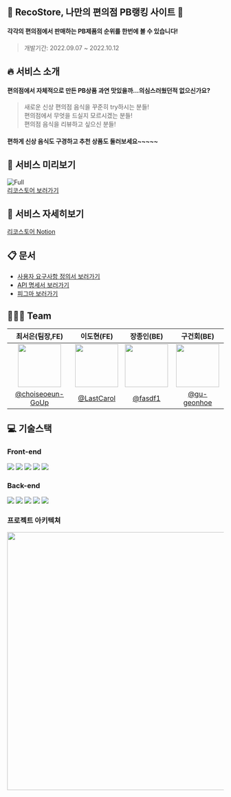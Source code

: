 ## 🍙 RecoStore, 나만의 편의점 PB랭킹 사이트 🍜

#### 각각의 편의점에서 판매하는 PB제품의 순위를 한번에 볼 수 있습니다!

> 개발기간: 2022.09.07 ~ 2022.10.12<br/>

## 🔥 서비스 소개

#### 편의점에서 자체적으로 만든 PB상품 과연 맛있을까...의심스러웠던적 없으신가요?<br/>

> 새로운 신상 편의점 음식을 꾸준히 try하시는 분들!<br/>
> 편의점에서 무엇을 드실지 모르시겠는 분들!<br/>
> 편의점 음식을 리뷰하고 싶으신 분들!<br/>

#### 편하게 신상 음식도 구경하고 추천 상품도 둘러보세요~~~~~

## 🚀 서비스 미리보기

<img src="https://i.ibb.co/JvDcw7V/Full.png" alt="Full" border="0"><br /><a target='_blank' href='https://www.recostore.shop/'>리코스토어 보러가기</a><br />

## 🚀 서비스 자세히보기

<a target='_blank' href='https://codestates.notion.site/Team046-Recostore-b7b8638659e248d5bec0659e1225869f'>리코스토어 Notion</a>

## 📋 문서
- <a target='_blank' href='https://docs.google.com/spreadsheets/d/1DNkBl1FpC-7bWpQYkAhEMMCc0PLyYzWvLn6tX4E-hgE/edit?usp=sharing'>사용자 요구사항 정의서 보러가기</a>
- <a target='_blank' href='http://recostore24.com/swagger-ui/index.html#/'>API 명세서 보러가기</a>
- <a target='_blank' href='https://www.figma.com/file/ahCtlmC8P28jbD0ZRE1rr9/%5BUX%2FUI%5D-hola%ED%94%84%EB%A1%9C%EC%A0%9D%ED%8A%B8---%ED%8E%B8%EC%9D%98%EC%A0%90-PB-%EC%83%81%ED%92%88-%EB%9E%AD%ED%82%B9-%EC%82%AC%EC%9D%B4%ED%8A%B8?node-id=465%3A834'>피그마 보러가기</a>


## 🙋🏻‍♂️ Team

|최서은(팀장,FE)|이도현(FE)|장종인(BE)|구건회(BE)|
|:------:|:------:|:------:|:------:|
|<img src="https://user-images.githubusercontent.com/79019104/190109637-153e659d-aacb-46d3-9a31-d9753e4c1ece.png" width="100" height="100">|<img src="https://velog.velcdn.com/images/dhsm8100/post/569c78e8-434b-4d92-a4d6-fa16517cb05b/image.jpg" width="100" height="100">|<img src="https://velog.velcdn.com/images/dhsm8100/post/fb1f27c5-bbb9-4450-84e7-49bd0be7c39d/image.png" width="100" height="100">|<img src="https://velog.velcdn.com/images/dhsm8100/post/3e77b55d-9f96-47d1-8884-5a92f301d0be/image.png" width="100" height="100">||
|[@choiseoeun-GoUp](https://github.com/choiseoeun-GoUp)|[@LastCarol](https://github.com/LastCarol)|[@fasdf1](https://github.com/fasdf1)|[@gu-geonhoe](https://github.com/gu-geonhoe)||

## 💻 기술스택

### Front-end

<img src="https://img.shields.io/badge/React-61DAFB?style=flat&logo=React&logoColor=white" /> <img src="https://img.shields.io/badge/React Query-FF4154?style=flat&logo=React Query&logoColor=white"/> <img src="https://img.shields.io/badge/styled-components-DB7093?style=flat&logo=styled-components&logoColor=white"/> <img src="https://img.shields.io/badge/JavaScript-F7DF1E?style=flat&logo=JavaScript&logoColor=white"/> <img src="https://img.shields.io/badge/🐻 Zustand-FF9A00?style=flat&logo=Zustand&logoColor=white"/>

### Back-end

<img src="https://img.shields.io/badge/Spring Boot-6DB33F?style=flat&logo=Spring Boot&logoColor=white" /> <img src="https://img.shields.io/badge/Spring Security-6DB33F?style=flat&logo=Spring Security&logoColor=white" /> <img src="https://img.shields.io/badge/MYSQL-4479A1?style=flat&logo=MYSQL&logoColor=white" /> <img src="https://img.shields.io/badge/Amazon AWS-232F3E?style=flat&logo=Amazon AWS&logoColor=white" /> <img src="https://img.shields.io/badge/Amazon S3-569A31?style=flat&logo=Amazon S3&logoColor=white" />

### 프로젝트 아키텍쳐
<img src="https://s3.us-west-2.amazonaws.com/secure.notion-static.com/f5a379a0-3152-4b55-9763-96a3a09c7cf8/Untitled.png?X-Amz-Algorithm=AWS4-HMAC-SHA256&X-Amz-Content-Sha256=UNSIGNED-PAYLOAD&X-Amz-Credential=AKIAT73L2G45EIPT3X45%2F20221009%2Fus-west-2%2Fs3%2Faws4_request&X-Amz-Date=20221009T063004Z&X-Amz-Expires=86400&X-Amz-Signature=9d9cb02718a56e5df48b37ee320f4ca3d4e24669a44baa234094553c6b9ab066&X-Amz-SignedHeaders=host&response-content-disposition=filename%20%3D%22Untitled.png%22&x-id=GetObject" width="600" />
